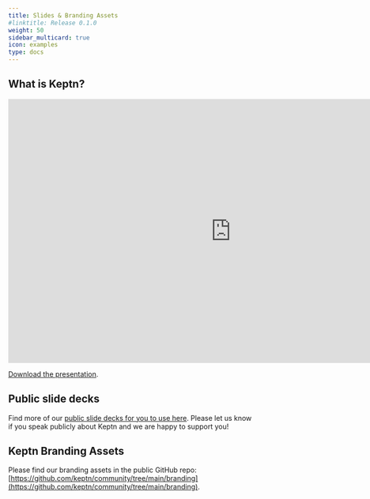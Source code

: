 ```yaml
---
title: Slides & Branding Assets
#linktitle: Release 0.1.0
weight: 50
sidebar_multicard: true
icon: examples
type: docs
---
```


## What is Keptn?

<iframe src="https://docs.google.com/presentation/d/e/2PACX-1vRYdfRJe89ao-FKpC9DwqILhU0h6K_VaN5eytap6ma1Mj-TqWykkaAJCE4vvgkBTQDnj4b-YQrAwen4/embed?start=false&loop=false&delayms=3000" frameborder="0" width="900" height="535" allowfullscreen="true" mozallowfullscreen="true" webkitallowfullscreen="true"></iframe>

[Download the presentation](https://docs.google.com/presentation/d/1FnrZwTWIveN-N1ZdMVhoBqLW90nb9bSwTZeMtWD7jrE/edit).

## Public slide decks

Find more of our [public slide decks for you to use here](https://drive.google.com/drive/u/0/folders/1rOX1JQM0xM1ATNmCq1Ps4YrsKL7vmcI3). Please let us know if you speak publicly about Keptn and we are happy to support you!

## Keptn Branding Assets

Please find our branding assets in the public GitHub repo: [https://github.com/keptn/community/tree/main/branding](https://github.com/keptn/community/tree/main/branding).
